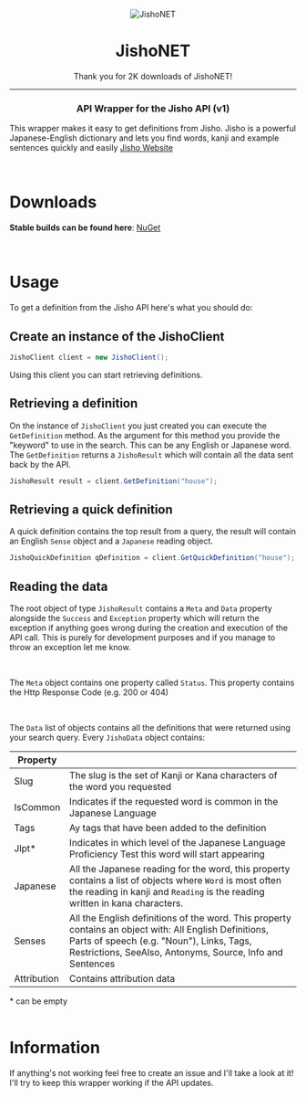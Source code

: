 <div align="center">

![JishoNET](http://cdn.mutedevs.nl/nuget/JishoNET/iconSmall.png)

# JishoNET

Thank you for 2K downloads of JishoNET!

<hr />

### API Wrapper for the Jisho API (v1)

</div>

This wrapper makes it easy to get definitions from Jisho.
Jisho is a powerful Japanese-English dictionary and lets you find words, kanji and example sentences quickly and easily [Jisho Website](https://jisho.org/)

<br>

# Downloads

**Stable builds can be found here**:
[NuGet](https://www.nuget.org/packages/JishoNET/)

<br>

# Usage

To get a definition from the Jisho API here's what you should do:

## Create an instance of the JishoClient

```cs
JishoClient client = new JishoClient();
```

Using this client you can start retrieving definitions.

## Retrieving a definition

On the instance of `JishoClient` you just created you can execute the `GetDefinition` method. As the argument for this method you provide the "keyword" to use in the search. This can be any English or Japanese word. The `GetDefinition` returns a `JishoResult` which will contain all the data sent back by the API.

```cs
JishoResult result = client.GetDefinition("house");
```

## Retrieving a quick definition

A quick definition contains the top result from a query, the result will contain an English `Sense` object and a `Japanese` reading object.

```cs
JishoQuickDefinition qDefinition = client.GetQuickDefinition("house");
```

## Reading the data

The root object of type `JishoResult` contains a `Meta` and `Data` property alongside the `Success` and `Exception` property which will return the exception if anything goes wrong during the creation and execution of the API call. This is purely for development purposes and if you manage to throw an exception let me know.

<br>

The `Meta` object contains one property called `Status`. This property contains the Http Response Code (e.g. 200 or 404)

<br>

The `Data` list of objects contains all the definitions that were returned using your search query. Every `JishoData` object contains:

| Property    |                                                                                                                                                                                                                  |
| ----------- | ---------------------------------------------------------------------------------------------------------------------------------------------------------------------------------------------------------------- |
| Slug        | The slug is the set of Kanji or Kana characters of the word you requested                                                                                                                                        |
| IsCommon    | Indicates if the requested word is common in the Japanese Language                                                                                                                                               |
| Tags        | Ay tags that have been added to the definition                                                                                                                                                                   |
| Jlpt\*      | Indicates in which level of the Japanese Language Proficiency Test this word will start appearing                                                                                                                |
| Japanese    | All the Japanese reading for the word, this property contains a list of objects where `Word` is most often the reading in kanji and `Reading` is the reading written in kana characters.                         |
| Senses      | All the English definitions of the word. This property contains an object with: All English Definitions, Parts of speech (e.g. "Noun"), Links, Tags, Restrictions, SeeAlso, Antonyms, Source, Info and Sentences |
| Attribution | Contains attribution data                                                                                                                                                                                        |

\* can be empty
<br><br>

# Information

If anything's not working feel free to create an issue and I'll take a look at it! I'll try to keep this wrapper working if the API updates.
